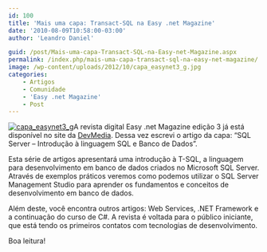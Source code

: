 ```yaml
---
id: 100
title: 'Mais uma capa: Transact-SQL na Easy .net Magazine'
date: '2010-08-09T10:58:00-03:00'
author: 'Leandro Daniel'

guid: /post/Mais-uma-capa-Transact-SQL-na-Easy-net-Magazine.aspx
permalink: /index.php/mais-uma-capa-transact-sql-na-easy-net-magazine/
image: /wp-content/uploads/2012/10/capa_easynet3_g.jpg
categories:
    - Artigos
    - Comunidade
    - 'Easy .net Magazine'
    - Post
---
```


[![capa_easynet3_g](http://leandrodaniel.com/pics/capa_easynet3_g.jpg "capa_easynet3_g")](http://www.devmedia.com.br/post-17682-Introducao-a-T-SQL.html)A revista digital Easy .net Magazine edição 3 já está disponível no site da [DevMedia](http://www.devmedia.com.br/post-17686-Revista-Easy--net-Magazine-Edicao-3.html). Dessa vez escrevi o artigo da capa: “SQL Server – Introdução à linguagem SQL e Banco de Dados”.

Esta série de artigos apresentará uma introdução à T-SQL, a linguagem para desenvolvimento em banco de dados criados no Microsoft SQL Server. Através de exemplos práticos veremos como podemos utilizar o SQL Server Management Studio para aprender os fundamentos e conceitos de desenvolvimento em banco de dados.

Além deste, você encontra outros artigos: Web Services, .NET Framework e a continuação do curso de C#. A revista é voltada para o público iniciante, que está tendo os primeiros contatos com tecnologias de desenvolvimento.

Boa leitura!